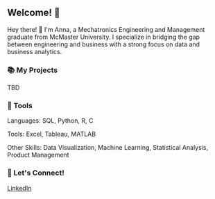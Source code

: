 ## Welcome! 🌟
Hey there! 👋 I'm Anna, a Mechatronics Engineering and Management graduate from McMaster University. I specialize in bridging the gap between engineering and business with a strong focus on data and business analytics.

### 📚 My Projects
TBD

### 🔧 Tools
Languages: SQL, Python, R, C

Tools: Excel, Tableau, MATLAB

Other Skills: Data Visualization, Machine Learning, Statistical Analysis, Product Management

### 💬 Let's Connect!
[LinkedIn](https://www.linkedin.com/in/annaxyhu/)

<!--
**annaxyhu/annaxyhu** is a ✨ _special_ ✨ repository because its `README.md` (this file) appears on your GitHub profile.

Here are some ideas to get you started:

- 🔭 I’m currently working on ...
- 🌱 I’m currently learning ...
- 👯 I’m looking to collaborate on ...
- 🤔 I’m looking for help with ...
- 💬 Ask me about ...
- 📫 How to reach me: ...
- 😄 Pronouns: ...
- ⚡ Fun fact: ...
-->

